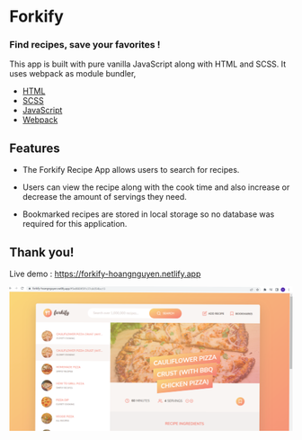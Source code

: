 # Forkify

### Find recipes, save your favorites !


This app is built with pure vanilla JavaScript along with HTML and SCSS. It uses webpack as module bundler,

- [HTML](https://developer.mozilla.org/en-US/docs/Web/HTML)
- [SCSS](https://sass-lang.com/)
- [JavaScript](https://developer.mozilla.org/en-US/docs/Web/javascript)
- [Webpack](https://parceljs.org/)

## Features


- The Forkify Recipe App allows users to search for recipes.


- Users can view the recipe along with the cook time and also
   increase or decrease the amount of servings they need.

- Bookmarked recipes are stored in local storage so no database was
   required for this application.


## Thank you!

Live demo   : https://forkify-hoangnguyen.netlify.app

![forkify-app](src/img/2022-04-28%20(2).png)
